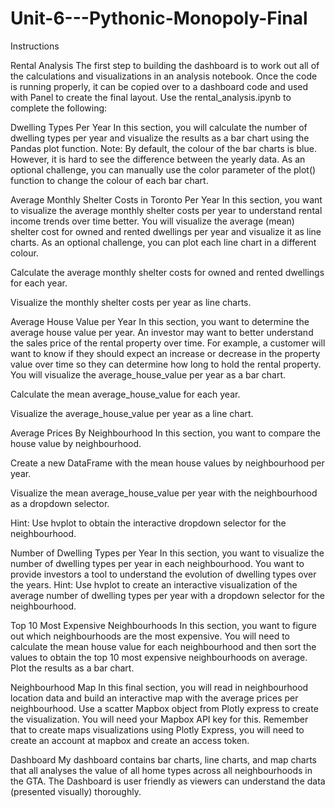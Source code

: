 # Unit-6---Pythonic-Monopoly-Final


Instructions

Rental Analysis
The first step to building the dashboard is to work out all of the calculations and visualizations in an analysis notebook. Once the code is running properly, it can be copied over to a dashboard code and used with Panel to create the final layout. Use the rental_analysis.ipynb to complete the following:

Dwelling Types Per Year
In this section, you will calculate the number of dwelling types per year and visualize the results as a bar chart using the Pandas plot function.
Note: By default, the colour of the bar charts is blue. However, it is hard to see the difference between the yearly data.
As an optional challenge, you can manually use the color parameter of the plot() function to change the colour of each bar chart.



Average Monthly Shelter Costs in Toronto Per Year
In this section, you want to visualize the average monthly shelter costs per year to understand rental income trends over time better. You will visualize the average (mean) shelter cost for owned and rented dwellings per year and visualize it as line charts.
As an optional challenge, you can plot each line chart in a different colour.


Calculate the average monthly shelter costs for owned and rented dwellings for each year.


Visualize the monthly shelter costs per year as line charts.



Average House Value per Year
In this section, you want to determine the average house value per year. An investor may want to better understand the sales price of the rental property over time. For example, a customer will want to know if they should expect an increase or decrease in the property value over time so they can determine how long to hold the rental property. You will visualize the average_house_value per year as a bar chart.


Calculate the mean average_house_value for each year.


Visualize the average_house_value per year as a line chart.

Average Prices By Neighbourhood
In this section, you want to compare the house value by neighbourhood.


Create a new DataFrame with the mean house values by neighbourhood per year.


Visualize the mean average_house_value per year with the neighbourhood as a dropdown selector.


Hint: Use hvplot to obtain the interactive dropdown selector for the neighbourhood.



Number of Dwelling Types per Year
In this section, you want to visualize the number of dwelling types per year in each neighbourhood. You want to provide investors a tool to understand the evolution of dwelling types over the years.
Hint: Use hvplot to create an interactive visualization of the average number of dwelling types per year with a dropdown selector for the neighbourhood.

Top 10 Most Expensive Neighbourhoods
In this section, you want to figure out which neighbourhoods are the most expensive. You will need to calculate the mean house value for each neighbourhood and then sort the values to obtain the top 10 most expensive neighbourhoods on average. Plot the results as a bar chart.


Neighbourhood Map
In this final section, you will read in neighbourhood location data and build an interactive map with the average prices per neighbourhood. Use a scatter Mapbox object from Plotly express to create the visualization. You will need your Mapbox API key for this.
Remember that to create maps visualizations using Plotly Express, you will need to create an account at mapbox and create an access token.


Dashboard
My dashboard contains bar charts, line charts, and map charts that all analyses the value of all home types across all neighbourhoods in the GTA. The Dashboard is user friendly as viewers can understand the data (presented visually) thoroughly. 
